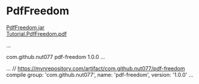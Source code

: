 # PdfFreedom
[PdfFreedom.jar](https://github.com/nut077/ExcelFreedom/files/1987500/PdfFreedom.zip)
<br>
[Tutorial.PdfFreedom.pdf](https://github.com/nut077/ExcelFreedom/files/1987501/Tutorial.PdfFreedom.pdf)

...
<!-- https://mvnrepository.com/artifact/com.github.nut077/pdf-freedom -->
<dependency>
    <groupId>com.github.nut077</groupId>
    <artifactId>pdf-freedom</artifactId>
    <version>1.0.0</version>
</dependency>
...

...
// https://mvnrepository.com/artifact/com.github.nut077/pdf-freedom
compile group: 'com.github.nut077', name: 'pdf-freedom', version: '1.0.0'
...
